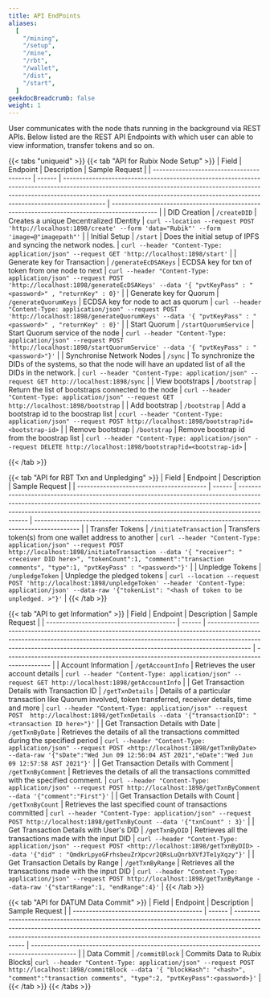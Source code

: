 ```yaml
---
title: API EndPoints
aliases:
  [
    "/mining",
    "/setup",
    "/mine",
    "/rbt",
    "/wallet",
    "/dist",
    "/start",
  ]
geekdocBreadcrumb: false
weight: 1
---
```


User communicates with the node thats running in the background via REST APIs. Below listed are the REST API Endpoints with which user can able to view information, transfer tokens and so on.

{{< tabs "uniqueid" >}}
{{< tab "API for Rubix Node Setup" >}}
| Field | Endpoint | Description | Sample Request |
| ---------------------------------------- | ------ | ------------------------------------------------------------------------------------------------------------------------------------------------------------------------------------------------------------------------------------------------------- | -------------------------------------------------------------------------------------------- |
| DID Creation | `/createDID` | Creates a unique Decentralized IDentity | ```curl --location --request POST 'http://localhost:1898/create' --form 'data="Rubik"' --form 'image=@"imagepath"'``` |
| Initial Setup | `/start` | Does the initial setup of IPFS and syncing the network nodes. | ```curl --header "Content-Type: application/json" --request GET 'http://localhost:1898/start'``` |
| Generate key for Transaction | `/generateEcDSAKeys` | ECDSA key for txn of token from one node to next | ```curl --header "Content-Type: application/json" --request POST 'http://localhost:1898/generateEcDSAKeys' --data '{ "pvtKeyPass" : "<password>" , "returnKey" : 0}'``` |
| Generate key for Quorum | `/generateQuorumKeys` | ECDSA key for node to act as quorum | ```curl --header "Content-Type: application/json" --request POST 'http://localhost:1898/generateQuorumKeys' --data '{ "pvtKeyPass" : "<password>" , "returnKey" : 0}'``` |
| Start Quorum | `/startQuorumService` | Start Quorum service of the node | ```curl --header "Content-Type: application/json" --request POST 'http://localhost:1898/startQuorumService' --data '{ "pvtKeyPass" : "<password>"}'``` |
| Synchronise Network Nodes | `/sync` | To synchronize the DIDs of the systems, so that the node will have an updated list of all the DIDs in the network. | ```curl --header "Content-Type: application/json" --request GET http://localhost:1898/sync``` |
| View bootstraps | `/bootstrap` | Return the list of bootstraps connected to the node | ```curl --header "Content-Type: application/json" --request GET http://localhost:1898/bootstrap``` |
| Add bootstrap | `/bootstrap` | Add a bootstrap id to the boostrap list | ```ccurl --header "Content-Type: application/json" --request POST http://localhost:1898/bootstrap?id=<bootstrap-id>``` |
| Remove bootstrap | `/bootstrap` | Remove boostrap id from the boostrap list | ```curl --header "Content-Type: application/json" --request DELETE http://localhost:1898/bootstrap?id=<bootstrap-id>``` |

{{< /tab >}}

{{< tab "API for RBT Txn and Unpledging" >}}
| Field | Endpoint | Description | Sample Request |
| ---------------------------------------- | ------ | ------------------------------------------------------------------------------------------------------------------------------------------------------------------------------------------------------------------------------------------------------- | -------------------------------------------------------------------------------------------- |
| Transfer Tokens | `/initiateTransaction` | Transfers token(s) from one wallet address to another | ```curl --header "Content-Type: application/json" --request POST http://localhost:1898/initiateTransaction --data '{ "receiver": "<receiver DID here>", "tokenCount":1, "comment":"transaction comments", "type":1, "pvtKeyPass" : "<password>"}'``` |
| Unpledge Tokens | `/unpledgeToken` | Unpledge the pledged tokens | ```curl --location --request POST 'http://localhost:1898/unpledgeToken' --header 'Content-Type: application/json' --data-raw '{"tokenList": "<hash of token to be unpledged. >"}'``` |
{{< /tab >}}



{{< tab "API to get Information" >}}
| Field | Endpoint | Description | Sample Request |
| ---------------------------------------- | ------ | ------------------------------------------------------------------------------------------------------------------------------------------------------------------------------------------------------------------------------------------------------- | -------------------------------------------------------------------------------------------- |
| Account Information | `/getAccountInfo` | Retrieves the user account details | ```curl --header "Content-Type: application/json" --request GET http://localhost:1898/getAccountInfo``` |
| Get Transaction Details with Transaction ID | `/getTxnDetails` | Details of a particular transaction like Quorum involved, token transferred, receiver details, time and more | ```curl --header "Content-Type: application/json" --request POST  http://localhost:1898/getTxnDetails --data '{"transactionID": "<transaction ID here>"}'``` |
| Get Transaction Details with Date | `/getTxnByDate` | Retrieves the details of all the transactions committed during the specified period | ```curl --header "Content-Type: application/json" --request POST <http://localhost:1898/getTxnByDate> --data-raw '{"sDate":"Wed Jun 09 12:56:04 AST 2021","eDate":"Wed Jun 09 12:57:58 AST 2021"}'``` |
| Get Transaction Details with Comment | `/getTxnByComment` | Retrieves the details of all the transactions committed with the specified comment. | ```curl --header "Content-Type: application/json" --request POST http://localhost:1898/getTxnByComment --data '{"comment":"First"}'``` |
| Get Transaction Details with Count | `/getTxnByCount` | Retrieves the last specified count of transactions committed | ```curl --header "Content-Type: application/json" --request POST http://localhost:1898/getTxnByCount --data '{"txnCount" : 3}'``` |
|  Get Transaction Details with User's DID | `/getTxnByDID` | Retrieves all the transactions made with the input DID | ```curl --header "Content-Type: application/json" --request POST <http://localhost:1898/getTxnByDID> --data '{"did" : "QmdkrLpyoGFrhsbeuZrXpcvr2QRsLuQnrbXVfJTe1yXqzy"}'``` |
| Get Transaction Details by Range | `/getTxnByRange` | Retrieves all the transactions made with the input DID | ```curl --header "Content-Type: application/json" --request POST http://localhost:1898/getTxnByRange --data-raw '{"startRange":1, "endRange":4}'``` |
{{< /tab >}}



{{< tab "API for DATUM Data Commit" >}}
| Field | Endpoint | Description | Sample Request |
| ---------------------------------------- | ------ | ------------------------------------------------------------------------------------------------------------------------------------------------------------------------------------------------------------------------------------------------------- | -------------------------------------------------------------------------------------------- |
| Data Commit | `/commitBlock` | Commits Data to Rubix Blocks| ```curl --header "Content-Type: application/json" --request POST http://localhost:1898/commitBlock --data '{ "blockHash": "<hash>", "comment":"transaction comments", "type":2, "pvtKeyPass":<password>}'``` |
{{< /tab >}}
{{< /tabs >}}
